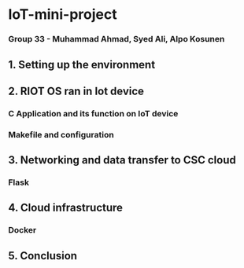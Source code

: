 # IoT-mini-project 
### Group 33 - Muhammad Ahmad, Syed Ali, Alpo Kosunen

## 1. Setting up the environment


## 2. RIOT OS ran in Iot device

### C Application and its function on IoT device

### Makefile and configuration


## 3. Networking and data transfer to CSC cloud

### Flask


## 4. Cloud infrastructure

### Docker



## 5. Conclusion
